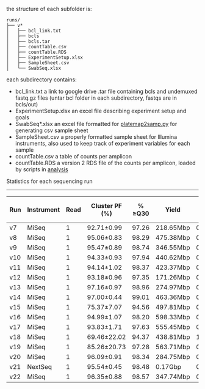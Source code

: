 the structure of each subfolder is:
```
runs/
├── v*
│   ├── bcl_link.txt
│   ├── bcls
│   ├── bcls.tar
│   ├── countTable.csv
│   ├── countTable.RDS
│   ├── ExperimentSetup.xlsx
│   ├── SampleSheet.csv
│   └── SwabSeq.xlsx
```

each subdirectory contains:
+ bcl_link.txt a link to google drive .tar file containing bcls and undemuxed fastq.gz files (untar bcl folder in each subdirectory, fastqs are in bcls/out)
+ ExperimentSetup.xlsx an excel file describing experiment setup and goals
+ SwabSeq*.xlsx an excel file formatted for [platemap2samp.py](code/platemap2samp.py) for generating csv sample sheet
+ SampleSheet.csv a properly formatted sample sheet for Illumina instruments, also used to keep track of experiment variables for each sample
+ countTable.csv a table of counts per amplicon
+ countTable.RDS a version 2 RDS file of the counts per amplicon, loaded by scripts in [analysis](analysis/)


Statistics for each sequencing run 
___

Run | Instrument | Read | Cluster PF (%) | % ≥Q30 | Yield | Error Rate% | Reads PF | Density  | Tiles | Legacy Phas/Prephas (%) | Intensity | % PhiX Observed | % PhiX Targeted | Conc. Loaded (pM)
--- | --- | --- | --- | --- | --- | --- | --- | --- | --- | --- | --- | --- | --- | --- 
v7 | MiSeq | 1 | 92.71±0.99 | 97.26 | 218.65Mbp | 0.67±0.32 | 8,745,975 | 363±31 | 38 | 0.102/0.044 | 190±34 | 37.28 | 40 | 16
v8 | MiSeq | 1 | 95.06±0.83 | 98.29 | 475.38Mbp | 0.16±0.02 | 19,015,232 | 776±11 | 38 | 0.084/0.043 | 146±18 | 38.61 | 40 | 20
v9 | MiSeq | 1 | 95.47±0.89 | 98.74 | 346.55Mbp | 0.48±0.08 | 13,862,051 | 563±20 | 38 | 0.095/0.029 | 172±26 | 28.37 | 40 | 20
v10 | MiSeq | 1 | 94.33±0.93 | 97.94 | 440.62Mbp | 0.19±0.04 | 17,624,768 | 727±15 | 38 | 0.103/0.086 | 112±16 | 35.50 | 40 | 20
v11 | MiSeq | 1 | 94.14±1.02 | 98.37 | 423.37Mbp | 0.52±0.13 | 16,934,964 | 703±31 | 38 | 0.090/0.064 | 152±21 | 30.99 | 40 | 22
v12 | MiSeq | 1 | 93.18±0.96 | 97.35 | 171.26Mbp | 0.35±0.11 | 6,850,514 | 277±24 | 38 | 0.166/0.105 | 147±16 | 44.20 | 40 | 20
v13 | MiSeq | 1 | 97.16±0.97 | 98.96 | 274.97Mbp | 0.14±0.01 | 10,998,699 | 406±21 | 38 | 0.137/0.101 | 193±30 | 15.26 | 30 | 40.8
v14 | MiSeq | 1 | 97.00±0.44 | 99.01 | 463.36Mbp | 0.12±0.01 | 18,534,400 | 742±13 | 38 | 0.138/0.101 | 203±24 | 17.34 | 30 | 40.8
v15 | MiSeq | 1 | 75.37±7.07 | 94.56 | 497.81Mbp | 0.83±0.51 | 19,912,204 | 1,103±45 | 38 | 0.027/0.078 | 177±20 | 17.77 | 30 | 40.8
v16 | MiSeq | 1 | 94.99±1.07 | 98.20 | 598.33Mbp | 0.22±0.34 | 23,933,240 | 973±24 | 38 | 0.032/0.000 | 193±31 | 16.72 | 30 | 31.3
v17 | MiSeq | 1 | 93.83±1.71 | 97.63 | 555.45Mbp | 0.13±0.01 | 22,218,176 | 934±12 | 38 | 0.006/0.036 | 175±21 | 16.75 | 30 | 26
v18 | MiSeq | 1 | 69.46±22.02 | 94.37 | 438.81Mbp | 1.25±0.62 | 17,552,240 | 1,042±57 | 38 | 0.008/0.000 | 192±22 | 11.46 | 30 | 27
v19 | MiSeq | 1 | 85.26±20.73 | 97.28 | 563.71Mbp | 0.50±0.49 | 22,548,216 | 1,052±47 | 38 | 0.011/0.000 | 189±27 | 13.58 | 35 | 26 
v20 | MiSeq | 1 | 96.09±0.91 | 98.34 | 284.75Mbp | 0.27±0.35 | 11,390,135 | 443±9 | 38 | 0.270/0.020 | 192±31 | 10.94 | 35 | 24
v21 | NextSeq | 1 | 95.54±0.45 | 98.48 | 0.17Gbp | 0.36±0.10 | 27,807,589 | 33±1 | 72 | 0.119/0.183 | 12741±809 | 8.44 | 35 | 1.5
v22 | MiSeq | 1 | 96.35±0.88 | 98.57 | 347.74Mbp | 0.20±0.31 | 13,909,713 | 560±20 | 38 | 0.135/0.107 | 195±34 | 14.84 | 40 | 25
